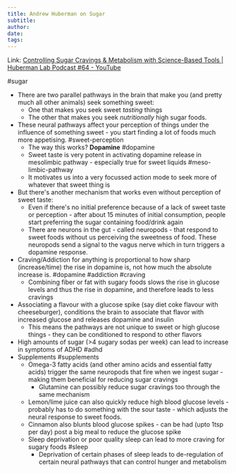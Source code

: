 ```yaml
---
title: Andrew Huberman on Sugar
subtitle: 
author: 
date: 
tags:
---
```

Link: [Controlling Sugar Cravings & Metabolism with Science-Based Tools \| Huberman Lab Podcast #64 - YouTube](https://www.youtube.com/watch?v=VAEzZeaV5zM) 

#sugar 

- There are two parallel pathways in the brain that make you (and pretty much all other animals) seek something sweet:
	- One that makes you seek sweet *tasting* things
	- The other that makes you seek *nutritionally* high sugar foods.
- These neural pathways affect your perception of things under the influence of something sweet - you start finding a lot of foods much more appetising. #sweet-perception 
	- The way this works? **Dopamine** #dopamine 
	- Sweet taste is very potent in activating dopamine release in mesolimbic pathway - especially true for sweet liquids #meso-limbic-pathway 
	- It motivates us into a very focussed action mode to seek more of whatever that sweet thing is 
- But there's another mechanism that works even without perception of sweet taste:
	- Even if there's no initial preference because of a lack of sweet taste or perception - after about 15 minutes of initial consumption, people start preferring the sugar containing food/drink again
	- There are neurons in the gut - called neuropods - that respond to sweet foods without us perceiving the sweetness of food. These neuropods send a signal to the vagus nerve which in turn triggers a dopamine response. 
- Craving/Addiction for anything is proportional to how sharp (increase/time) the rise in dopamine is, not how much the absolute increase is. #dopamine #addiction #craving 
	- Combining fiber or fat with sugary foods slows the rise in glucose levels and thus the rise in dopamine, and therefore leads to less cravings
- Associating a flavour with a glucose spike (say diet coke flavour with cheeseburger), conditions the brain to associate that flavor with increased glucose and releases dopamine and insulin 
	- This means the pathways are not unique to sweet or high glucose things - they can be conditioned to respond to other flavors 
- High amounts of sugar (>4 sugary sodas per week) can lead to increase in symptoms of ADHD #adhd
- Supplements #supplements 
	- Omega-3 fatty acids (and other amino acids and essential fatty acids) trigger the same neuropods that fire when we ingest sugar - making them beneficial for reducing sugar cravings
		- Glutamine can possibly reduce sugar cravings too through the same mechanism
	- Lemon/lime juice can also quickly reduce high blood glucose levels - probably has to do something with the sour taste - which adjusts the neural response to sweet foods.
	- Cinnamon also blunts blood glucose spikes - can be had (upto 1tsp per day) post a big meal to reduce the glucose spike
	- Sleep deprivation or poor quality sleep can lead to more craving for sugary foods #sleep 
		- Deprivation of certain phases of sleep leads to de-regulation of certain neural pathways that can control hunger and metabolism